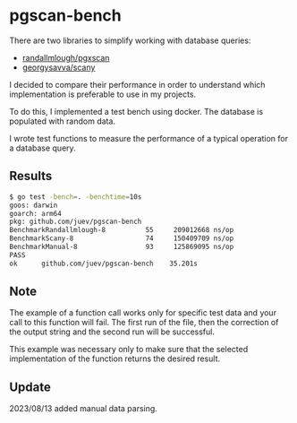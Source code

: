# pgscan-bench

There are two libraries to simplify working with database queries:

- [randallmlough/pgxscan](github.com/randallmlough/pgxscan)
- [georgysavva/scany](github.com/georgysavva/scany/pgxscan)

I decided to compare their performance in order to understand which
implementation is preferable to use in my projects.

To do this, I implemented a test bench using docker. The database is populated
with random data.

I wrote test functions to measure the performance of a typical operation for a
database query.

## Results

```sh
$ go test -bench=. -benchtime=10s
goos: darwin
goarch: arm64
pkg: github.com/juev/pgscan-bench
BenchmarkRandallmlough-8   	      55	 209012668 ns/op
BenchmarkScany-8           	      74	 150409709 ns/op
BenchmarkManual-8          	      93	 125869095 ns/op
PASS
ok  	github.com/juev/pgscan-bench	35.201s
```

## Note

The example of a function call works only for specific test data and your call
to this function will fail. The first run of the file, then the correction of
the output string and the second run will be successful.

This example was necessary only to make sure that the selected implementation of
the function returns the desired result.

## Update

2023/08/13 added manual data parsing.
